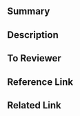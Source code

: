 <!-- 제목 (필수) -->
## Summary

<!-- 내용 (필수) -->
## Description

<!-- 리뷰어가 리뷰하기전 알면 좋을 내용 (선택) -->
## To Reviewer

<!-- 관련된 이슈 링크 (선택) -->
## Reference Link

<!-- 참고한 레퍼런스 (선택) -->
## Related Link
